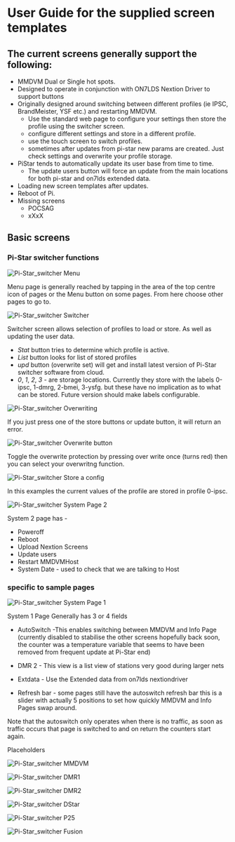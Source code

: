 
# User Guide for the supplied screen templates

## The current screens generally support the following:

- MMDVM Dual or Single hot spots.
- Designed to operate in conjunction with ON7LDS Nextion Driver to support buttons
- Originally designed around switching between different profiles (ie IPSC, BrandMeister, YSF etc.) and restarting MMDVM.
 	- Use the standard web page to configure your settings then store the profile using the switcher screen.
	- configure different settings and store in a different profile.
	- use the touch screen to switch profiles.
	- sometimes after updates from pi-star new params are created. Just check settings and overwrite your profile storage.
- PiStar tends to automatically update its user base from time to time.
	- The update users button will force an update from the main locations for both pi-star and on7lds extended data.
- Loading new screen templates after updates.
- Reboot of Pi.
- Missing screens
	- POCSAG
	- xXxX



## Basic screens

### Pi-Star switcher functions


![Pi-Star_switcher Menu](images/pss-menu.png?raw=true "Menu Screen")

Menu page is generally reached by tapping in the area of the top centre icon of pages or the Menu button on some pages. From here choose other pages to go to.


![Pi-Star_switcher Switcher](images/pss-switcher.png?raw=true "Switcher Screen")

Switcher screen allows selection of profiles to load or store. As well as updating the user data.
- *Stat* button tries to determine which profile is active.
- *List* button looks for list of stored profiles
- *upd* button (overwrite set) will get and install latest version of Pi-Star switcher software from cloud.
- *0*, *1*, *2*, *3* - are storage locations. Currently they store with the labels 0-ipsc, 1-dmrg, 2-bmei, 3-ysfg. but these have no implication as to what can be stored. Future version should make labels configurable.




![Pi-Star_switcher Overwriting](images/pss-overwrite_protection.png?raw=true "protection from overwriting")

If you just press one of the store buttons or update button, it will return an error.

![Pi-Star_switcher Overwrite button](images/pss-overwrite.png?raw=true "overwrite button")

Toggle the overwrite protection by pressing over write once (turns red)
then you can select your overwritng function.


![Pi-Star_switcher Store a config](images/pss-storeconfig.png?raw=true "Store a Config")

In this examples the current values of the profile are stored in profile 0-ipsc.

![Pi-Star_switcher System Page 2](images/pss_SYSTEM2.png?raw=true "System Page 2")


System 2 page has -
- Poweroff
- Reboot  
- Upload Nextion Screens
- Update users
- Restart MMDVMHost
- System Date - used to check that we are talking to Host


### specific to sample pages

![Pi-Star_switcher System Page 1](images/pss-system1.png?raw=true "System Page 1")

System 1 Page Generally has 3 or 4 fields

- AutoSwitch  -This enables switching between MMDVM and Info Page (currently disabled to stabilise the other screens hopefully back soon, the counter was a temperature variable that seems to have been removed from frequent update at Pi-Star end)
- DMR 2 - This view is a list view of stations very good during larger nets
- Extdata - Use the Extended data from on7lds nextiondriver

- Refresh bar - some pages still have the autoswitch refresh bar this is a slider with actually 5 positions to set how quickly MMDVM and Info Pages swap around.

Note that the autoswitch only operates when there is no traffic, as soon as traffic occurs that page is switched to and on return the counters start again.


Placeholders

![Pi-Star_switcher MMDVM](images/pss_homescreen.png?raw=true "Menu Screen")

![Pi-Star_switcher DMR1](images/pss_DMR1_active_RF.png?raw=true "Menu Screen")

![Pi-Star_switcher DMR2](images/pss_DMR1_inactive.png?raw=true "Menu Screen")

![Pi-Star_switcher DStar](images/pss_DMR2.png?raw=true "Menu Screen")

![Pi-Star_switcher P25](images/pss-menu.png?raw=true "Menu Screen")

![Pi-Star_switcher Fusion](images/pss-menu.png?raw=true "Menu Screen")
